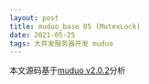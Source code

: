 ```yaml
---
layout: post
title: muduo_base 05 (MutexLock)
date: 2021-05-25
tags: 大并发服务器开发 muduo
---
```


本文源码基于<a href="https://github.com/chenshuo/muduo/releases/tag/v2.0.2" target="_blank">muduo v2.0.2</a>分析

